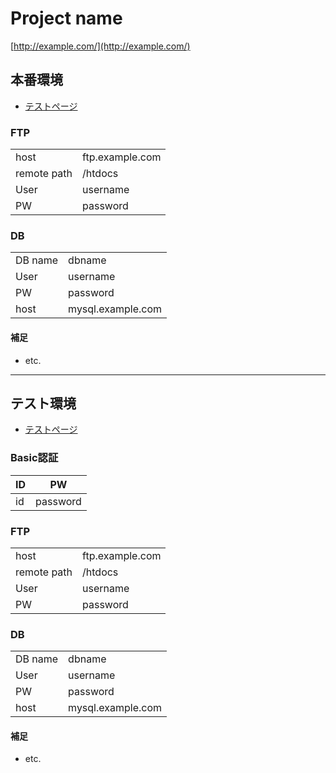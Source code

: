 # Project name	

[http://example.com/](http://example.com/)

## 本番環境

- [テストページ](http://staging.example.com)

### FTP

| | |
| ---- | ---- |
| host | ftp.example.com |
| remote path | /htdocs |
| User | username |
| PW | password |

### DB

| | |
| ---- | ---- |
| DB name | dbname |
| User | username |
| PW | password |
| host | mysql.example.com |

#### 補足

- etc.

---------

## テスト環境

- [テストページ](http://test.example.com)

### Basic認証

| ID | PW |
| ---- | ---- |
| id | password |

### FTP

| | |
| ---- | ---- |
| host | ftp.example.com |
| remote path | /htdocs |
| User | username |
| PW | password |

### DB

| | |
| ---- | ---- |
| DB name | dbname |
| User | username |
| PW | password |
| host | mysql.example.com |

#### 補足

- etc.